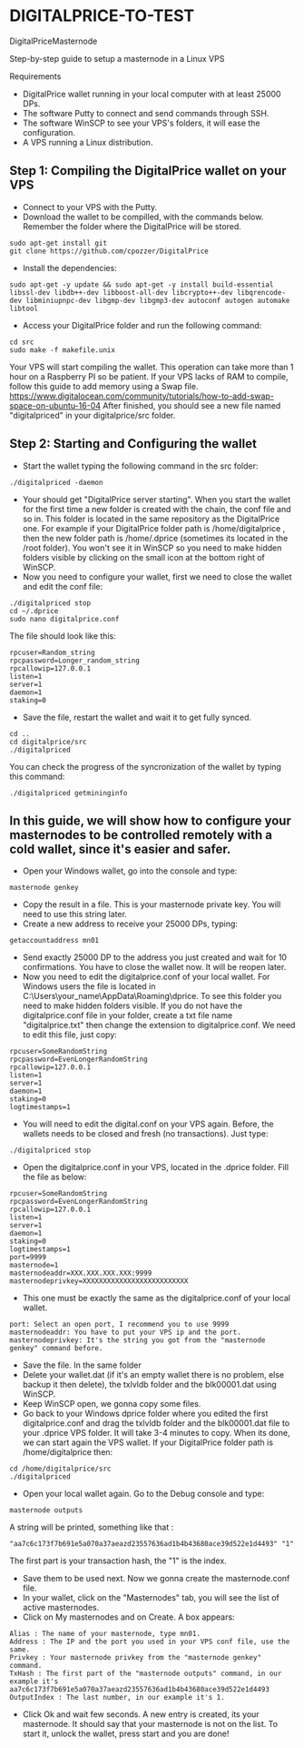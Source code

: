# DIGITALPRICE-TO-TEST
DigitalPriceMasternode

Step-by-step guide to setup a masternode in a Linux VPS

Requirements

- DigitalPrice wallet running in your local computer with at least 25000 DPs.
- The software Putty to connect and send commands through SSH.
- The software WinSCP to see your VPS's folders, it will ease the configuration.
- A VPS running a Linux distribution.

## Step 1: Compiling the DigitalPrice wallet on your VPS

- Connect to your VPS with the Putty.
- Download the wallet to be compilled, with the commands below. Remember the folder where the DigitalPrice will be stored. 
```
sudo apt-get install git
git clone https://github.com/cpozzer/DigitalPrice
```
- Install the dependencies:
```
sudo apt-get -y update && sudo apt-get -y install build-essential libssl-dev libdb++-dev libboost-all-dev libcrypto++-dev libqrencode-dev libminiupnpc-dev libgmp-dev libgmp3-dev autoconf autogen automake libtool
```
- Access your DigitalPrice folder and run the following command:
```
cd src
sudo make -f makefile.unix 
```
Your VPS will start compiling the wallet. This operation can take more than 1 hour on a Raspberry PI so be patient. If your VPS lacks of RAM to compile, follow this guide to add memory using a Swap file. 
https://www.digitalocean.com/community/tutorials/how-to-add-swap-space-on-ubuntu-16-04
After finished, you should see a new file named "digitalpriced" in your digitalprice/src folder.

## Step 2: Starting and Configuring the wallet

- Start the wallet typing the following command in the src folder: 
```
./digitalpriced -daemon
```
- Your should get "DigitalPrice server starting". 
When you start the wallet for the first time a new folder is created with the chain, the conf file and so in. This folder is located in the same repository as the DigitalPrice one. For example if your DigitalPrice folder path is /home/digitalprice , then the new folder path is /home/.dprice (sometimes its located in the /root folder). 
You won't see it in WinSCP so you need to make hidden folders visible by clicking on the small icon at the bottom right of WinSCP.
- Now you need to configure your wallet, first we need to close the wallet and edit the conf file:
```
./digitalpriced stop 
cd ~/.dprice 
sudo nano digitalprice.conf 
```
The file should look like this: 
```
rpcuser=Random_string 
rpcpassword=Longer_random_string 
rpcallowip=127.0.0.1 
listen=1 
server=1 
daemon=1 
staking=0 
```
- Save the file, restart the wallet and wait it to get fully synced. 
```
cd .. 
cd digitalprice/src 
./digitalpriced 
```
You can check the progress of the syncronization of the wallet by typing this command: 
```
./digitalpriced getmininginfo
```
## In this guide, we will show how to configure your masternodes to be controlled remotely with a cold wallet, since it's easier and safer.

- Open your Windows wallet, go into the console and type: 
```
masternode genkey
```
- Copy the result in a file. This is your masternode private key. You will need to use this string later.
- Create a new address to receive your 25000 DPs, typing: 
```
getaccountaddress mn01
```
- Send exactly 25000 DP to the address you just created and wait for 10 confirmations. You have to close the wallet now. It will be reopen later.
- Now you need to edit the digitalprice.conf of your local wallet. 
For Windows users the file is located in C:\Users\your_name\AppData\Roaming\dprice. 
To see this folder you need to make hidden folders visible. 
If you do not have the digitalprice.conf file in your folder, create a txt file name "digitalprice.txt" then change the extension to digitalprice.conf. We need to edit this file, just copy:
```
rpcuser=SomeRandomString 
rpcpassword=EvenLongerRandomString 
rpcallowip=127.0.0.1 
listen=1 
server=1 
daemon=1 
staking=0 
logtimestamps=1 
```
- You will need to edit the digital.conf on your VPS again. Before, the wallets needs to be closed and fresh (no transactions). Just type:
```
./digitalpriced stop
```
- Open the digitalprice.conf in your VPS, located in the .dprice folder. Fill the file as below:
```
rpcuser=SomeRandomString 
rpcpassword=EvenLongerRandomString 
rpcallowip=127.0.0.1 
listen=1 
server=1 
daemon=1 
staking=0 
logtimestamps=1 
port=9999 
masternode=1 
masternodeaddr=XXX.XXX.XXX.XXX:9999 
masternodeprivkey=XXXXXXXXXXXXXXXXXXXXXXXXXX 
```
- This one must be exactly the same as the digitalprice.conf of your local wallet.
```
port: Select an open port, I recommend you to use 9999 
masternodeaddr: You have to put your VPS ip and the port. 
masternodeprivkey: It's the string you got from the "masternode genkey" command before. 
```
- Save the file. In the same folder
- Delete your wallet.dat (if it's an empty wallet there is no problem, else backup it then delete), the txlvldb folder and the blk00001.dat using WinSCP.
- Keep WinSCP open, we gonna copy some files. 
- Go back to your Windows dprice folder where you edited the first digitalprice.conf and drag the txlvldb folder and the blk00001.dat file to your .dprice VPS folder. 
It will take 3-4 minutes to copy. When its done, we can start again the VPS wallet. 
If your DigitalPrice folder path is /home/digitalprice then:
```
cd /home/digitalprice/src 
./digitalpriced 
```
- Open your local wallet again. Go to the Debug console and type:
```
masternode outputs
```
A string will be printed, something like that : 
```
"aa7c6c173f7b691e5a070a37aeazd23557636ad1b4b43680ace39d522e1d4493" "1"
``` 
The first part is your transaction hash, the "1" is the index. 
- Save them to be used next.
Now we gonna create the masternode.conf file. 
- In your wallet, click on the "Masternodes" tab, you will see the list of active masternodes. 
- Click on My masternodes and on Create. A box appears:
```
Alias : The name of your masternode, type mn01. 
Address : The IP and the port you used in your VPS conf file, use the same. 
Privkey : Your masternode privkey from the "masternode genkey" command. 
TxHash : The first part of the "masternode outputs" command, in our example it's aa7c6c173f7b691e5a070a37aeazd23557636ad1b4b43680ace39d522e1d4493 
OutputIndex : The last number, in our example it's 1. 
```
- Click Ok and wait few seconds. A new entry is created, its your masternode. It should say that your masternode is not on the list. To start it, unlock the wallet, press start and you are done!
